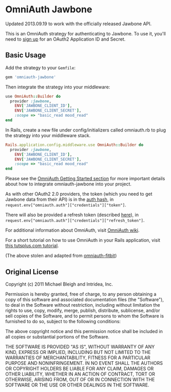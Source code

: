 # OmniAuth Jawbone

Updated 2013.09.19 to work with the officially released Jawbone API.

This is an OmniAuth strategy for authenticating to Jawbone. To
use it, you'll need to [sign up](https://jawbone.com/up/developer) for an OAuth2 Application ID and Secret.

## Basic Usage

Add the strategy to your `Gemfile`:

```ruby
gem 'omniauth-jawbone'
```

Then integrate the strategy into your middleware:

```ruby
use OmniAuth::Builder do
  provider :jawbone, 
    ENV['JAWBONE_CLIENT_ID'], 
    ENV['JAWBONE_CLIENT_SECRET'], 
    :scope => "basic_read mood_read"
end
```

In Rails, create a new file under config/initializers called omniauth.rb to plug the strategy into your middleware stack.

```ruby
Rails.application.config.middleware.use OmniAuth::Builder do
  provider :jawbone, 
    ENV['JAWBONE_CLIENT_ID'], 
    ENV['JAWBONE_CLIENT_SECRET'], 
    :scope => "basic_read mood_read"
end
```

Please see the [OmniAuth Getting Started section](https://github.com/intridea/omniauth#getting-started) for more important details about how to integrate omniauth-jawbone into your project.

As with other OAuth2 2.0 providers, the token (which you need to get
Jawbone data from their API) is in the [auth
hash](https://github.com/intridea/omniauth/wiki/Auth-Hash-Schema), in
`request.env["omniauth.auth"]["credentials"]["token"]`.

There will also be provided a refresh token (described [here](https://nudgestage.jawbone.com/up/developer/authentication)), in `request.env["omniauth.auth"]["credentials"]["refresh_token"]`.

For additional information about OmniAuth, visit [OmniAuth wiki](https://github.com/intridea/omniauth/wiki).

For a short tutorial on how to use OmniAuth in your Rails application, visit [this tutsplus.com tutorial](http://net.tutsplus.com/tutorials/ruby/how-to-use-omniauth-to-authenticate-your-users/).

(The above stolen and adapted from [omniauth-fitbit](https://github.com/tkgospodinov/omniauth-fitbit))

## Original License

Copyright (c) 2011 Michael Bleigh and Intridea, Inc.

Permission is hereby granted, free of charge, to any person obtaining a copy of this software and associated documentation files (the "Software"), to deal in the Software without restriction, including without limitation the rights to use, copy, modify, merge, publish, distribute, sublicense, and/or sell copies of the Software, and to permit persons to whom the Software is furnished to do so, subject to the following conditions:

The above copyright notice and this permission notice shall be included in all copies or substantial portions of the Software.

THE SOFTWARE IS PROVIDED "AS IS", WITHOUT WARRANTY OF ANY KIND, EXPRESS OR IMPLIED, INCLUDING BUT NOT LIMITED TO THE WARRANTIES OF MERCHANTABILITY, FITNESS FOR A PARTICULAR PURPOSE AND NONINFRINGEMENT. IN NO EVENT SHALL THE AUTHORS OR COPYRIGHT HOLDERS BE LIABLE FOR ANY CLAIM, DAMAGES OR OTHER LIABILITY, WHETHER IN AN ACTION OF CONTRACT, TORT OR OTHERWISE, ARISING FROM, OUT OF OR IN CONNECTION WITH THE SOFTWARE OR THE USE OR OTHER DEALINGS IN THE SOFTWARE.
